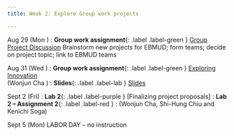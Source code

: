 ```yaml
---
title: Week 2: Explore Group work projects

---
```


Aug 29 (Mon ) 
: **Group work assignment**{: .label .label-green } [Group Project Discussion](/CivEng112/lectures/08-29)
Brainstorm new projects for EBMUD; form teams; decide on project topic; link to EBMUD teams

Aug 31 (Wed ) 
: **Group work assignment**{: .label .label-green } [Exploring Innovation ](/CivEng112/lectures/08-31)  
 (Wonjun Cha )
: **Slides**{: .label .label-lab } [Slides](https://drive.google.com/drive/folders/1YC8G-8Jwm5JhEeXOOv6lpcU11ycCJ57T)

Sept 2 (Fri) 
: **Lab 2**{: .label .label-purple } [Finalizing project proposals]
: **Lab 2 – Assignment 2**{: .label .label-red }
: (Wonjun Cha, Shi-Hung Chiu and Kenichi Soga)

Sept 5 (Mon) LABOR DAY – no instruction